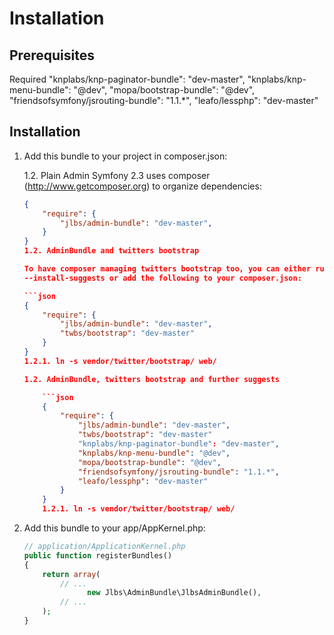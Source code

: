 Installation
============

Prerequisites
-------------
Required
        "knplabs/knp-paginator-bundle": "dev-master",
        "knplabs/knp-menu-bundle": "@dev",
        "mopa/bootstrap-bundle": "@dev",
        "friendsofsymfony/jsrouting-bundle": "1.1.*",
        "leafo/lessphp": "dev-master"



Installation
------------

1. Add this bundle to your project in composer.json:

    1.2. Plain Admin
    Symfony 2.3 uses composer (http://www.getcomposer.org) to organize dependencies:

    ```json
    {
        "require": {
            "jlbs/admin-bundle": "dev-master",
        }
    }
    1.2. AdminBundle and twitters bootstrap

    To have composer managing twitters bootstrap too, you can either run it with
    --install-suggests or add the following to your composer.json:

    ```json
    {
        "require": {
            "jlbs/admin-bundle": "dev-master",
            "twbs/bootstrap": "dev-master"
        }
    }
    1.2.1. ln -s vendor/twitter/bootstrap/ web/

    1.2. AdminBundle, twitters bootstrap and further suggests

        ```json
        {
            "require": {
                "jlbs/admin-bundle": "dev-master",
                "twbs/bootstrap": "dev-master"
                "knplabs/knp-paginator-bundle": "dev-master",
                "knplabs/knp-menu-bundle": "@dev",
                "mopa/bootstrap-bundle": "@dev",
                "friendsofsymfony/jsrouting-bundle": "1.1.*",
                "leafo/lessphp": "dev-master"
            }
        }
        1.2.1. ln -s vendor/twitter/bootstrap/ web/

2. Add this bundle to your app/AppKernel.php:

    ``` php
    // application/ApplicationKernel.php
    public function registerBundles()
    {
        return array(
            // ...
                  new Jlbs\AdminBundle\JlbsAdminBundle(),
            // ...
        );
    }

